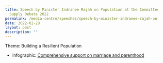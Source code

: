 ```yaml
---
title: Speech by Minister Indranee Rajah on Population at the Committee of
  Supply Debate 2022
permalink: /media-centre/speeches/speech-by-minister-indranee-rajah-on-population-at-cos-2022
date: 2022-02-28
layout: post
description: ""
---
```

Theme: Building a Resilient Population


  * Infographic: [Comprehensive support on marriage and parenthood](https://www.strategygroup.gov.sg/media/press-release/parents-who-have-a-second-child-can-now-get-more-financial-support-cash-benefit-for-those-not-eligible-for-paternity-or-adoption-leave)